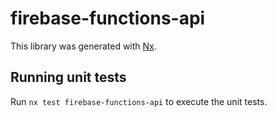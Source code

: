 # firebase-functions-api

This library was generated with [Nx](https://nx.dev).

## Running unit tests

Run `nx test firebase-functions-api` to execute the unit tests.
